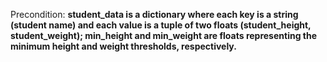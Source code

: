 Precondition: **student_data is a dictionary where each key is a string (student name) and each value is a tuple of two floats (student_height, student_weight); min_height and min_weight are floats representing the minimum height and weight thresholds, respectively.**